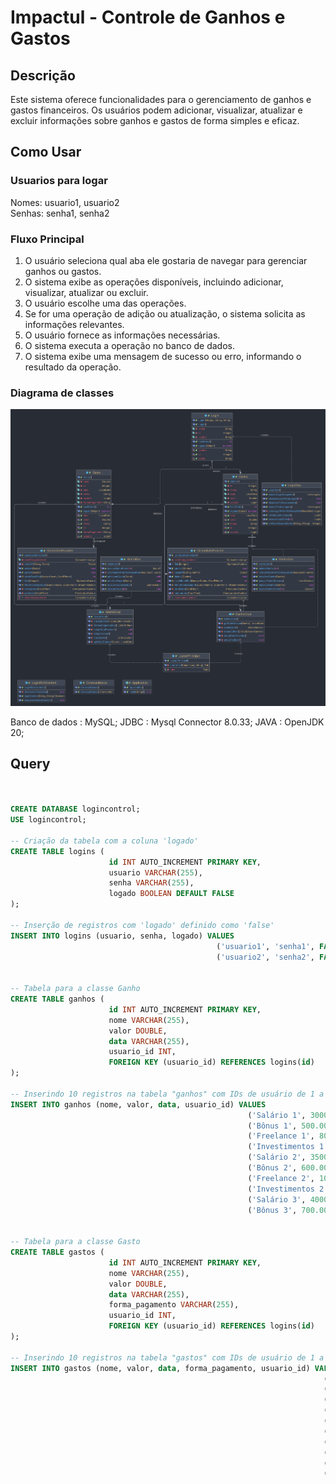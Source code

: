 # Impactul - Controle de Ganhos e Gastos

## Descrição

Este sistema oferece funcionalidades para o gerenciamento de ganhos e gastos financeiros. Os usuários podem adicionar, visualizar, atualizar e excluir informações sobre ganhos e gastos de forma simples e eficaz.

## Como Usar

### Usuarios para logar

Nomes: usuario1, usuario2
<br>
Senhas: senha1, senha2

### Fluxo Principal

1. O usuário seleciona qual aba ele gostaria de navegar para gerenciar ganhos ou gastos.
2. O sistema exibe as operações disponíveis, incluindo adicionar, visualizar, atualizar ou excluir.
3. O usuário escolhe uma das operações.
4. Se for uma operação de adição ou atualização, o sistema solicita as informações relevantes.
5. O usuário fornece as informações necessárias.
6. O sistema executa a operação no banco de dados.
7. O sistema exibe uma mensagem de sucesso ou erro, informando o resultado da operação.

### Diagrama de classes
![Diagrama de classes](src/main/resources/ImpactulDiagrama.png)


Banco de dados : MySQL; JDBC : Mysql Connector 8.0.33; JAVA : OpenJDK 20;

## Query
```sql


CREATE DATABASE logincontrol;
USE logincontrol;

-- Criação da tabela com a coluna 'logado'
CREATE TABLE logins (
                      id INT AUTO_INCREMENT PRIMARY KEY,
                      usuario VARCHAR(255),
                      senha VARCHAR(255),
                      logado BOOLEAN DEFAULT FALSE
);

-- Inserção de registros com 'logado' definido como 'false'
INSERT INTO logins (usuario, senha, logado) VALUES
                                              ('usuario1', 'senha1', FALSE),
                                              ('usuario2', 'senha2', FALSE);


-- Tabela para a classe Ganho
CREATE TABLE ganhos (
                      id INT AUTO_INCREMENT PRIMARY KEY,
                      nome VARCHAR(255),
                      valor DOUBLE,
                      data VARCHAR(255),
                      usuario_id INT,
                      FOREIGN KEY (usuario_id) REFERENCES logins(id)
);

-- Inserindo 10 registros na tabela "ganhos" com IDs de usuário de 1 a 2
INSERT INTO ganhos (nome, valor, data, usuario_id) VALUES
                                                     ('Salário 1', 3000.00, '2023-01-05', 1),
                                                     ('Bônus 1', 500.00, '2023-02-10', 2),
                                                     ('Freelance 1', 800.00, '2023-03-15', 1),
                                                     ('Investimentos 1', 1500.00, '2023-04-20', 2),
                                                     ('Salário 2', 3500.00, '2023-05-25', 1),
                                                     ('Bônus 2', 600.00, '2023-06-30', 2),
                                                     ('Freelance 2', 1000.00, '2023-07-05', 1),
                                                     ('Investimentos 2', 2000.00, '2023-08-10', 2),
                                                     ('Salário 3', 4000.00, '2023-09-15', 1),
                                                     ('Bônus 3', 700.00, '2023-10-20', 2);


-- Tabela para a classe Gasto
CREATE TABLE gastos (
                      id INT AUTO_INCREMENT PRIMARY KEY,
                      nome VARCHAR(255),
                      valor DOUBLE,
                      data VARCHAR(255),
                      forma_pagamento VARCHAR(255),
                      usuario_id INT,
                      FOREIGN KEY (usuario_id) REFERENCES logins(id)
);

-- Inserindo 10 registros na tabela "gastos" com IDs de usuário de 1 a 2
INSERT INTO gastos (nome, valor, data, forma_pagamento, usuario_id) VALUES
                                                                      ('Aluguel 1', 1000.00, '2023-01-05', 'Cartão de Crédito', 1),
                                                                      ('Compras 1', 200.00, '2023-02-10', 'Dinheiro', 2),
                                                                      ('Restaurante 1', 150.00, '2023-03-15', 'Cartão de Débito', 1),
                                                                      ('Transporte 1', 50.00, '2023-04-20', 'Dinheiro', 2),
                                                                      ('Aluguel 2', 1100.00, '2023-05-25', 'Cartão de Crédito', 1),
                                                                      ('Compras 2', 250.00, '2023-06-30', 'Cartão de Crédito', 2),
                                                                      ('Restaurante 2', 180.00, '2023-07-05', 'Dinheiro', 1),
                                                                      ('Transporte 2', 60.00, '2023-08-10', 'Dinheiro', 2),
                                                                      ('Aluguel 3', 1200.00, '2023-09-15', 'Cartão de Crédito', 1),
                                                                      ('Compras 3', 220.00, '2023-10-20', 'Cartão de Crédito', 2);



```